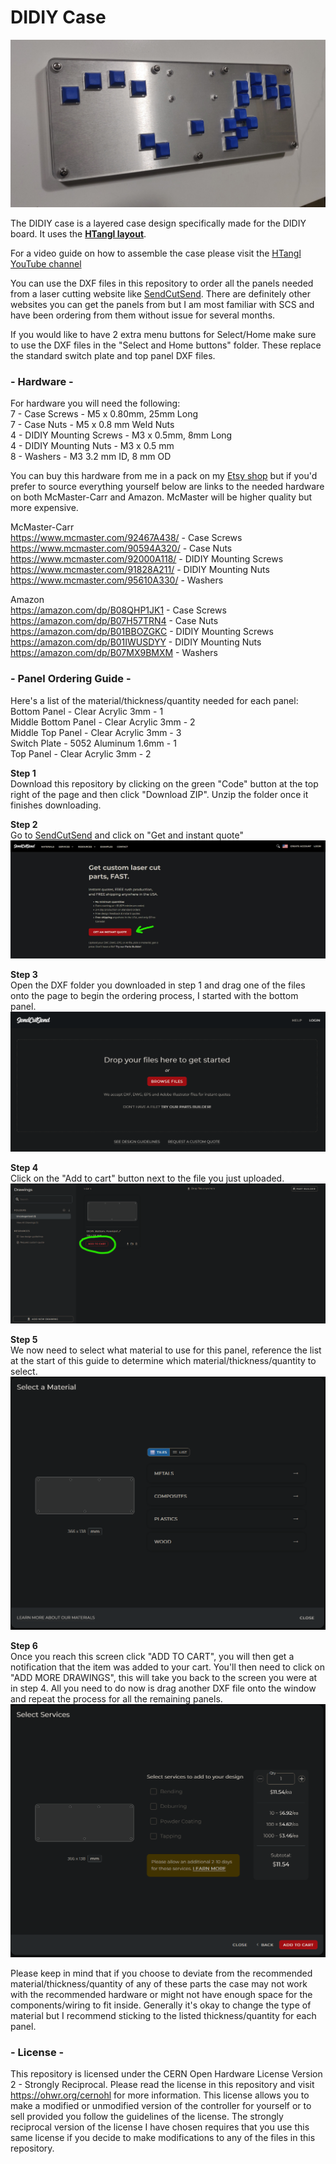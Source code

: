 # DIDIY Case

![](https://raw.githubusercontent.com/HTangl/DIDIY-Case/main/Pictures/DIDIY%20Case%20Front.jpg)  

The DIDIY case is a layered case design specifically made for the DIDIY board. It uses the **[HTangl layout](https://www.htangl.com/details)**.  

For a video guide on how to assemble the case please visit the [HTangl YouTube channel](https://www.youtube.com/channel/UCIHJYzL-LAS2CVR-Q0J305w)
 
You can use the DXF files in this repository to order all the panels needed from a laser cutting website like [SendCutSend](https://sendcutsend.com/). There are definitely other websites you can get the panels from but I am most familiar with SCS and have been ordering from them without issue for several months.  

If you would like to have 2 extra menu buttons for Select/Home make sure to use the DXF files in the "Select and Home buttons" folder. These replace the standard switch plate and top panel DXF files.  

### - Hardware - ###  

For hardware you will need the following:  
7 - Case Screws - M5 x 0.80mm, 25mm Long  
7 - Case Nuts - M5 x 0.8 mm Weld Nuts  
4 - DIDIY Mounting Screws - M3 x 0.5mm, 8mm Long  
4 - DIDIY Mounting Nuts - M3 x 0.5 mm  
8 - Washers - M3 3.2 mm ID, 8 mm OD  

You can buy this hardware from me in a pack on my [Etsy shop](https://www.etsy.com/shop/HTangl) but if you'd prefer to source everything yourself below are links to the needed hardware on both McMaster-Carr and Amazon. McMaster will be higher quality but more expensive.  

McMaster-Carr  
https://www.mcmaster.com/92467A438/ - Case Screws  
https://www.mcmaster.com/90594A320/ - Case Nuts  
https://www.mcmaster.com/92000A118/ - DIDIY Mounting Screws  
https://www.mcmaster.com/91828A211/ - DIDIY Mounting Nuts  
https://www.mcmaster.com/95610A330/ - Washers  

Amazon  
https://amazon.com/dp/B08QHP1JK1 - Case Screws  
https://amazon.com/dp/B07H57TRN4 - Case Nuts  
https://amazon.com/dp/B01BBOZGKC - DIDIY Mounting Screws  
https://amazon.com/dp/B01IWUSDYY - DIDIY Mounting Nuts  
https://amazon.com/dp/B07MX9BMXM - Washers  

### - Panel Ordering Guide - ###  

Here's a list of the material/thickness/quantity needed for each panel:  
Bottom Panel - Clear Acrylic 3mm - 1  
Middle Bottom Panel - Clear Acrylic 3mm - 2  
Middle Top Panel - Clear Acrylic 3mm - 3  
Switch Plate - 5052 Aluminum 1.6mm - 1  
Top Panel - Clear Acrylic 3mm - 2  

**Step 1**  
Download this repository by clicking on the green "Code" button at the top right of the page and then click "Download ZIP". Unzip the folder once it finishes downloading.  

**Step 2**  
Go to [SendCutSend](https://sendcutsend.com/) and click on "Get and instant quote"  
![](https://raw.githubusercontent.com/HTangl/DIDIY-Case/main/Pictures/Ordering%20Guide/01.jpg)  

**Step 3**  
Open the DXF folder you downloaded in step 1 and drag one of the files onto the page to begin the ordering process, I started with the bottom panel.  
![](https://github.com/HTangl/DIDIY-Case/blob/main/Pictures/Ordering%20Guide/02.png)  

**Step 4**  
Click on the "Add to cart" button next to the file you just uploaded.  
![](https://github.com/HTangl/DIDIY-Case/blob/main/Pictures/Ordering%20Guide/03.png)  

**Step 5**  
We now need to select what material to use for this panel, reference the list at the start of this guide to determine which material/thickness/quantity to select.  
![](https://raw.githubusercontent.com/HTangl/DIDIY-Case/main/Pictures/Ordering%20Guide/04.png)  

 **Step 6**  
 Once you reach this screen click "ADD TO CART", you will then get a notification that the item was added to your cart. You'll then need to click on "ADD MORE DRAWINGS", this will take you back to the screen you were at in step 4. All you need to do now is drag another DXF file onto the window and repeat the process for all the remaining panels.  
![](https://raw.githubusercontent.com/HTangl/DIDIY-Case/main/Pictures/Ordering%20Guide/07.png)  

Please keep in mind that if you choose to deviate from the recommended material/thickness/quantity of any of these parts the case may not work with the recommended hardware or might not have enough space for the components/wiring to fit inside. Generally it's okay to change the type of material but I recommend sticking to the listed thickness/quantity for each panel.  

### - License - ###  

This repository is licensed under the CERN Open Hardware License Version 2 - Strongly Reciprocal. Please read the license in this repository and visit https://ohwr.org/cernohl for more information. This license allows you to make a modified or unmodified version of the controller for yourself or to sell provided you follow the guidelines of the license. The strongly reciprocal version of the license I have chosen requires that you use this same license if you decide to make modifications to any of the files in this repository.
